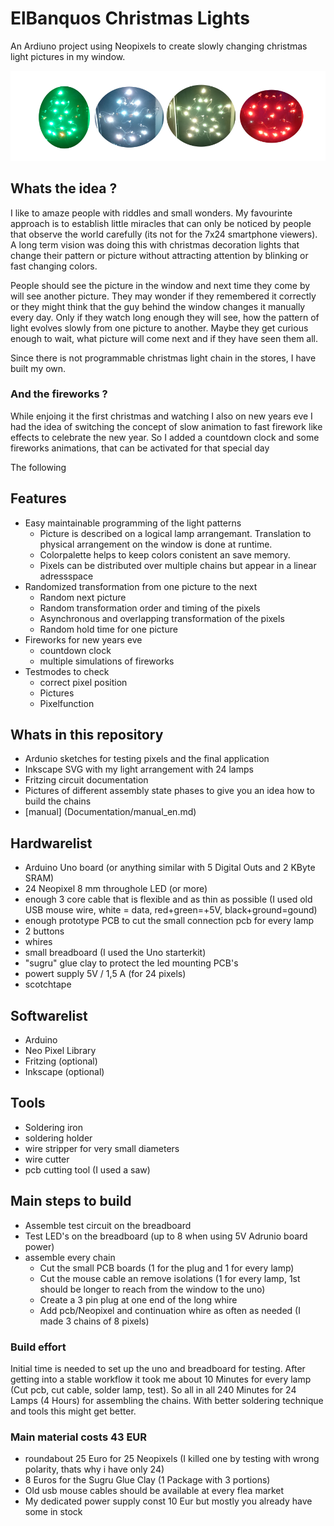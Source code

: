 # ElBanquos Christmas Lights
An Ardiuno project using Neopixels to create slowly changing christmas light pictures in my window.

![demo_ensemble](https://raw.githubusercontent.com/mattywausb/ElBanquos_ChristmasLight/master/Documentation/demo_pictures/ensemble.png
      "some Impressions")

## Whats the idea ?
I like to amaze people with riddles and small wonders. My favourinte approach is to establish little miracles that can only be noticed by people that observe the world carefully (its not for the 7x24 smartphone viewers). A long term vision was doing this with christmas decoration lights that change their pattern or picture without attracting attention by blinking or fast changing colors.

People should see the picture in the window and next time they come by will see another picture. They may wonder if they remembered it correctly or they might think that the guy behind the window changes it manually every day.  Only if they watch long enough they will see, how the pattern of light evolves slowly from one picture to another. Maybe they get curious enough to wait, what picture will come next and if they have seen them all.

Since there is not programmable christmas light chain in the stores, I have built my own.

### And the fireworks ?
While enjoing it the first christmas and watching I also on new years eve I had the idea of switching the concept of slow animation to fast firework like effects to celebrate the new year. So I added a countdown clock and some fireworks animations, that can be activated for that special day

The following 
## Features
* Easy maintainable programming of the light patterns
  * Picture is described on a logical lamp arrangemant. Translation to physical arrangement on the window is done at runtime.
  * Colorpalette helps to keep colors conistent an save memory.
  * Pixels can be distributed over multiple chains but appear in a linear adressspace
* Randomized transformation from one picture to the next
  * Random next picture
  * Random transformation order and timing of the pixels
  * Asynchronous and overlapping transformation of the pixels
  * Random hold time for one picture
* Fireworks for new years eve
  * countdown clock 
  * multiple simulations of fireworks
* Testmodes to check 
  * correct pixel position
  * Pictures
  * Pixelfunction

## Whats in this repository
* Ardunio sketches for testing pixels and the final application
* Inkscape SVG with my light arrangement with 24 lamps 
* Fritzing circuit documentation
* Pictures of different assembly state phases to give you an idea how to build the chains
* [manual] (Documentation/manual_en.md) 

## Hardwarelist
* Arduino Uno board (or anything similar with 5 Digital Outs and 2 KByte SRAM)
* 24 Neopixel 8 mm throughole LED (or more)
* enough 3 core cable that is flexible and as thin as possible (I used old USB mouse wire, white = data, red+green=+5V, black+ground=gound)
* enough prototype PCB to cut the small connection pcb for every lamp
* 2 buttons
* whires 
* small breadboard (I used the Uno starterkit)
* "sugru" glue clay to protect the led mounting PCB's
* powert supply 5V / 1,5 A (for 24 pixels)
* scotchtape

## Softwarelist
* Arduino 
* Neo Pixel Library
* Fritzing (optional)
* Inkscape (optional)

## Tools
* Soldering iron 
* soldering holder
* wire stripper for very small diameters
* wire cutter
* pcb cutting tool (I used a saw)

## Main steps to build
* Assemble test circuit on the breadboard
* Test LED's on the breadboard (up to 8 when using 5V Adrunio board power)
* assemble every chain
  * Cut the small PCB boards (1 for the plug and 1 for every lamp)
  * Cut the mouse cable an remove isolations (1 for every lamp, 1st should be longer to reach from the window to the uno)
  * Create a 3 pin plug at one end of the long whire
  * Add pcb/Neopixel and continuation whire as often as needed (I made 3 chains of 8 pixels)
### Build effort
Initial time is needed to set up the uno and breadboard for testing.
After getting into a stable workflow it took me about 10 Minutes for every lamp (Cut pcb, cut cable, solder lamp, test). So all in all 240 Minutes for 24 Lamps (4 Hours) for assembling the chains. With better soldering technique and tools this might get better.

### Main material costs 43 EUR
* roundabout 25 Euro for 25 Neopixels (I killed one by testing with wrong polarity, thats why i have only 24)
* 8 Euros for the Sugru Glue Clay (1 Package with 3 portions)
* Old usb mouse cables should be available at every flea market
* My dedicated power supply const 10 Eur but mostly you already have some in stock


